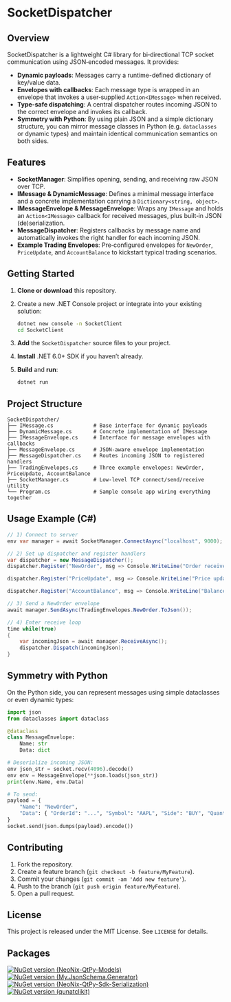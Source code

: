 # SocketDispatcher

## Overview

SocketDispatcher is a lightweight C# library for bi‑directional TCP socket communication using JSON‑encoded messages. It provides:

* **Dynamic payloads**: Messages carry a runtime-defined dictionary of key/value data.
* **Envelopes with callbacks**: Each message type is wrapped in an envelope that invokes a user‑supplied `Action<IMessage>` when received.
* **Type‑safe dispatching**: A central dispatcher routes incoming JSON to the correct envelope and invokes its callback.
* **Symmetry with Python**: By using plain JSON and a simple dictionary structure, you can mirror message classes in Python (e.g. `dataclasses` or dynamic types) and maintain identical communication semantics on both sides.

## Features

* **SocketManager**: Simplifies opening, sending, and receiving raw JSON over TCP.
* **IMessage & DynamicMessage**: Defines a minimal message interface and a concrete implementation carrying a `Dictionary<string, object>`.
* **IMessageEnvelope & MessageEnvelope**: Wraps any `IMessage` and holds an `Action<IMessage>` callback for received messages, plus built‑in JSON (de)serialization.
* **MessageDispatcher**: Registers callbacks by message name and automatically invokes the right handler for each incoming JSON.
* **Example Trading Envelopes**: Pre‑configured envelopes for `NewOrder`, `PriceUpdate`, and `AccountBalance` to kickstart typical trading scenarios.

## Getting Started

1. **Clone or download** this repository.
2. Create a new .NET Console project or integrate into your existing solution:

   ```bash
   dotnet new console -n SocketClient
   cd SocketClient
   ```
3. **Add** the `SocketDispatcher` source files to your project.
4. **Install** .NET 6.0+ SDK if you haven’t already.
5. **Build** and **run**:

   ```bash
   dotnet run
   ```

## Project Structure

```
SocketDispatcher/
├── IMessage.cs             # Base interface for dynamic payloads
├── DynamicMessage.cs       # Concrete implementation of IMessage
├── IMessageEnvelope.cs     # Interface for message envelopes with callbacks
├── MessageEnvelope.cs      # JSON‑aware envelope implementation
├── MessageDispatcher.cs    # Routes incoming JSON to registered handlers
├── TradingEnvelopes.cs     # Three example envelopes: NewOrder, PriceUpdate, AccountBalance
├── SocketManager.cs        # Low‑level TCP connect/send/receive utility
└── Program.cs              # Sample console app wiring everything together
```

## Usage Example (C#)

```csharp
// 1) Connect to server
env var manager = await SocketManager.ConnectAsync("localhost", 9000);

// 2) Set up dispatcher and register handlers
var dispatcher = new MessageDispatcher();
dispatcher.Register("NewOrder", msg => Console.WriteLine("Order received!"));

dispatcher.Register("PriceUpdate", msg => Console.WriteLine("Price updated!"));

dispatcher.Register("AccountBalance", msg => Console.WriteLine("Balance updated!"));

// 3) Send a NewOrder envelope
await manager.SendAsync(TradingEnvelopes.NewOrder.ToJson());

// 4) Enter receive loop
time while(true)
{
    var incomingJson = await manager.ReceiveAsync();
    dispatcher.Dispatch(incomingJson);
}
```

## Symmetry with Python

On the Python side, you can represent messages using simple dataclasses or even dynamic types:

```python
import json
from dataclasses import dataclass

@dataclass
class MessageEnvelope:
    Name: str
    Data: dict

# Deserialize incoming JSON:
env json_str = socket.recv(4096).decode()
env env = MessageEnvelope(**json.loads(json_str))
print(env.Name, env.Data)

# To send:
payload = {
    "Name": "NewOrder",
    "Data": { "OrderId": "...", "Symbol": "AAPL", "Side": "BUY", "Quantity": 100, "Price": 172.35 }
}
socket.send(json.dumps(payload).encode())
```

## Contributing

1. Fork the repository.
2. Create a feature branch (`git checkout -b feature/MyFeature`).
3. Commit your changes (`git commit -am 'Add new feature'`).
4. Push to the branch (`git push origin feature/MyFeature`).
5. Open a pull request.

## License

This project is released under the MIT License. See `LICENSE` for details.

## Packages

[![NuGet version (NeoNix-QtPy-Models)](https://img.shields.io/nuget/v/NomePacchetto.svg?style=flat-square)](https://www.nuget.org/packages/NeoNix-QtPy-Models/)
[![NuGet version (My.JsonSchema.Generator)](https://img.shields.io/nuget/v/NomePacchetto.svg?style=flat-square)](https://www.nuget.org/packages/My.JsonSchema.Generator/)
[![NuGet version (NeoNix-QtPy-Sdk-Serialization)](https://img.shields.io/nuget/v/NomePacchetto.svg?style=flat-square)](https://www.nuget.org/packages/NeoNix-QtPy-Sdk-Serialization/)
[![NuGet version (qunatclikit)](https://img.shields.io/nuget/v/NomePacchetto.svg?style=flat-square)](https://www.nuget.org/packages/QunatCliKit/)
